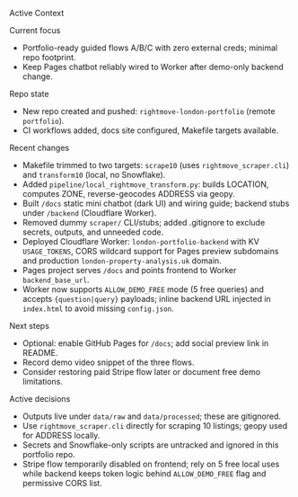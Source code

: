 Active Context

Current focus
- Portfolio-ready guided flows A/B/C with zero external creds; minimal repo footprint.
- Keep Pages chatbot reliably wired to Worker after demo-only backend change.

Repo state
- New repo created and pushed: `rightmove-london-portfolio` (remote `portfolio`).
- CI workflows added, docs site configured, Makefile targets available.

Recent changes
- Makefile trimmed to two targets: `scrape10` (uses `rightmove_scraper.cli`) and `transform10` (local, no Snowflake).
- Added `pipeline/local_rightmove_transform.py`: builds LOCATION, computes ZONE, reverse-geocodes ADDRESS via geopy.
- Built `/docs` static mini chatbot (dark UI) and wiring guide; backend stubs under `/backend` (Cloudflare Worker).
- Removed dummy `scraper/` CLI/stubs; added .gitignore to exclude secrets, outputs, and unneeded code.
- Deployed Cloudflare Worker: `london-portfolio-backend` with KV `USAGE_TOKENS`, CORS wildcard support for Pages preview subdomains and production `london-property-analysis.uk` domain.
- Pages project serves `/docs` and points frontend to Worker `backend_base_url`.
- Worker now supports `ALLOW_DEMO_FREE` mode (5 free queries) and accepts `{question|query}` payloads; inline backend URL injected in `index.html` to avoid missing `config.json`.

Next steps
- Optional: enable GitHub Pages for `/docs`; add social preview link in README.
- Record demo video snippet of the three flows.
- Consider restoring paid Stripe flow later or document free demo limitations.

Active decisions
- Outputs live under `data/raw` and `data/processed`; these are gitignored.
- Use `rightmove_scraper.cli` directly for scraping 10 listings; geopy used for ADDRESS locally.
- Secrets and Snowflake-only scripts are untracked and ignored in this portfolio repo.
- Stripe flow temporarily disabled on frontend; rely on 5 free local uses while backend keeps token logic behind `ALLOW_DEMO_FREE` flag and permissive CORS list.
